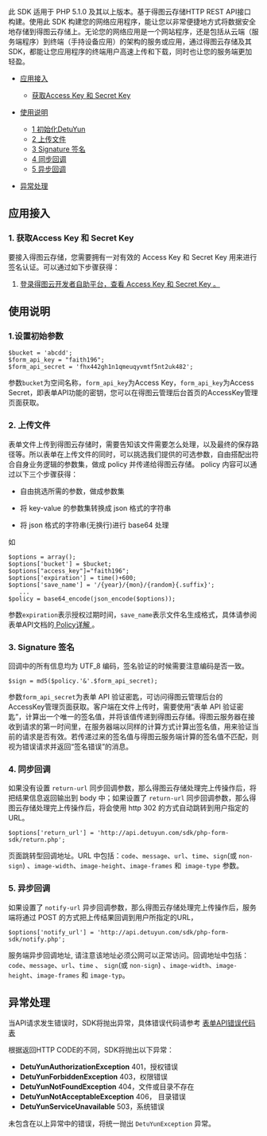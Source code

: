 


此 SDK 适用于 PHP 5.1.0 及其以上版本。基于得图云存储HTTP REST API接口 构建。使用此 SDK 构建您的网络应用程序，能让您以非常便捷地方式将数据安全地存储到得图云存储上。无论您的网络应用是一个网站程序，还是包括从云端（服务端程序）到终端（手持设备应用）的架构的服务或应用，通过得图云存储及其 SDK，都能让您应用程序的终端用户高速上传和下载，同时也让您的服务端更加轻盈。




- [应用接入](#install)
	- [获取Access Key 和 Secret Key](#acc-appkey)
- [使用说明](#detuyun-api)
	- [1 初始化DetuYun](#detuyun-init)
	- [2 上传文件](#detuyun-upload)
	- [3 Signature 签名](#detuyun-down)
	- [4 同步回调](#detuyun-createdir)
	- [5 异步回调](#detuyun-deletedir)

- [异常处理](#detuyun-exception)


<a name="install"></a>
## 应用接入

<a name="acc-appkey"></a>

### 1. 获取Access Key 和 Secret Key

要接入得图云存储，您需要拥有一对有效的 Access Key 和 Secret Key 用来进行签名认证。可以通过如下步骤获得：

1. <a href="http://www.detuyun.com/user/accesskey" target="_blank">登录得图云开发者自助平台，查看 Access Key 和 Secret Key 。</a>

<a name=detuyun-api></a>
## 使用说明

<a name="detuyun-init"></a>
### 1.设置初始参数


	$bucket = 'abcdd'; 
	$form_api_key = "faith196";
	$form_api_secret = 'fhx442gh1n1qmeuqyvmtf5nt2uk482'; 


参数`bucket`为空间名称，`form_api_key`为Access Key，`form_api_key`为Access Secret，即表单API功能的密钥，您可以在得图云管理后台首页的AccessKey管理页面获取。


<a name="detuyun-upload"></a>
### 2. 上传文件
表单文件上传到得图云存储时，需要告知该文件需要怎么处理，以及最终的保存路径等。所以表单在上传文件的同时，可以挑选我们提供的可选参数，自由搭配出符合自身业务逻辑的参数集，做成 policy 并传递给得图云存储。
policy 内容可以通过以下三个步骤获得：

* 自由挑选所需的参数，做成参数集

* 将 key-value 的参数集转换成 json 格式的字符串

* 将 json 格式的字符串(无换行)进行 base64 处理
 
如

	$options = array();
	$options['bucket'] = $bucket; 
	$options["access_key"]="faith196";
	$options['expiration'] = time()+600; 
	$options['save_name'] = '/{year}/{mon}/{random}{.suffix}'; 
       ...
	$policy = base64_encode(json_encode($options));

参数`expiration`表示授权过期时间，`save_name`表示文件名生成格式，具体请参阅表单API文档的<a href="http://www.detuyun.com/docs/form2.html" target="_blank"> Policy详解 </a>。

<a name=detuyun-down></a>
### 3. Signature 签名
回调中的所有信息均为 UTF_8 编码，签名验证的时候需要注意编码是否一致。

	$sign = md5($policy.'&'.$form_api_secret); 

参数`form_api_secret`为表单 API 验证密匙，可访问得图云管理后台的AccessKey管理页面获取。客户端在文件上传时，需要使用“表单 API 验证密匙”，计算出一个唯一的签名值，并将该值传递到得图云存储。得图云服务器在接收到请求的第一时间里，在服务器端以同样的计算方式计算出签名值，用来验证当前的请求是否有效。若传递过来的签名值与得图云服务端计算的签名值不匹配，则视为错误请求并返回“签名错误”的消息。

<a name=detuyun-createdir></a>
### 4. 同步回调
如果没有设置 `return-url` 同步回调参数，那么得图云存储处理完上传操作后，将把结果信息返回输出到 body 中；如果设置了 `return-url` 同步回调参数，那么得图云存储处理完上传操作后，将会使用 http 302 的方式自动跳转到用户指定的 URL。

	$options['return_url'] = 'http://api.detuyun.com/sdk/php-form-sdk/return.php';

页面跳转型回调地址。URL 中包括：`code`、`message`、`url`、`time`、`sign`(或 `non-sign`) 、`image-width`、`image-height`、`image-frames` 和` image-type` 参数。

<a name=detuyun-deletedir></a>
### 5. 异步回调
如果设置了 `notify-url` 异步回调参数，那么得图云存储处理完上传操作后，服务端将通过 POST 的方式把上传结果回调到用户所指定的URL，


	$options['notify_url'] = 'http://api.detuyun.com/sdk/php-form-sdk/notify.php';

服务端异步回调地址, 请注意该地址必须公网可以正常访问。回调地址中包括：`code`、`message`、`url`、`time` 、 `sign`(或 `non-sign`) 、`image-width`、`image-height`、`image-frames` 和 `image-typ`。

<a name=detuyun-exception></a>
## 异常处理
当API请求发生错误时，SDK将抛出异常，具体错误代码请参考 <a target="_blank"  href="http://www.detuyun.com/docs/form6.html">表单API错误代码表</a>

根据返回HTTP CODE的不同，SDK将抛出以下异常：

* **DetuYunAuthorizationException** 401，授权错误
* **DetuYunForbiddenException** 403，权限错误
* **DetuYunNotFoundException** 404，文件或目录不存在
* **DetuYunNotAcceptableException** 406， 目录错误
* **DetuYunServiceUnavailable** 503，系统错误

未包含在以上异常中的错误，将统一抛出 `DetuYunException` 异常。
